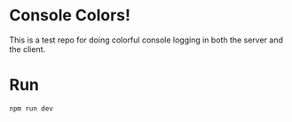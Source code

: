 # Console Colors!

This is a test repo for doing colorful console logging in both the server and the client.

# Run

``` bash
npm run dev
```